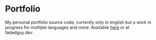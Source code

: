 # Portfolio
My personal portfolio source code, currently only in english but a work in progress for multiple languages and more. 
Available [here](fadedguy.dev) or at fadedguy.dev